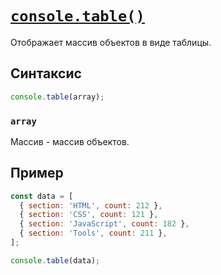 # [`console.table()`](../index.md)

Отображает массив объектов в виде таблицы.

## Синтаксис

```js
console.table(array);
```

### `array`

Массив - массив объектов.

## Пример

```js
const data = [
  { section: 'HTML', count: 212 },
  { section: 'CSS', count: 121 },
  { section: 'JavaScript', count: 182 },
  { section: 'Tools', count: 211 },
];

console.table(data);
```
